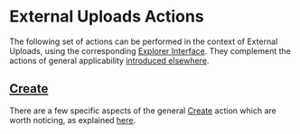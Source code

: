 # External Uploads Actions

The following set of actions can be performed in the context of External Uploads, using the corresponding [Explorer Interface](../ui/explorer.md). They complement the actions of general applicability [introduced elsewhere](../../entities-general/actions/overview.md).

## [Create](create.md)

There are a few specific aspects of the general [Create](../../entities-general/actions/create.md) action which are worth noticing, as explained [here](create.md).
